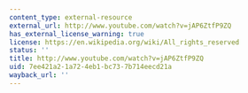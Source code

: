 ```yaml
---
content_type: external-resource
external_url: http://www.youtube.com/watch?v=jAP6ZtfP9ZQ
has_external_license_warning: true
license: https://en.wikipedia.org/wiki/All_rights_reserved
status: ''
title: http://www.youtube.com/watch?v=jAP6ZtfP9ZQ
uid: 7ee421a2-1a72-4eb1-bc73-7b714eecd21a
wayback_url: ''
---
```

